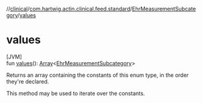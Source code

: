 //[clinical](../../../index.md)/[com.hartwig.actin.clinical.feed.standard](../index.md)/[EhrMeasurementSubcategory](index.md)/[values](values.md)

# values

[JVM]\
fun [values](values.md)(): [Array](https://kotlinlang.org/api/latest/jvm/stdlib/kotlin/-array/index.html)&lt;[EhrMeasurementSubcategory](index.md)&gt;

Returns an array containing the constants of this enum type, in the order they're declared.

This method may be used to iterate over the constants.
